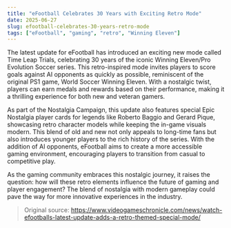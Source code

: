 ```yaml
---
title: "eFootball Celebrates 30 Years with Exciting Retro Mode"
date: 2025-06-27
slug: efootball-celebrates-30-years-retro-mode
tags: ["eFootball", "gaming", "retro", "Winning Eleven"]
---
```


The latest update for eFootball has introduced an exciting new mode called Time Leap Trials, celebrating 30 years of the iconic Winning Eleven/Pro Evolution Soccer series. This retro-inspired mode invites players to score goals against AI opponents as quickly as possible, reminiscent of the original PS1 game, World Soccer Winning Eleven. With a nostalgic twist, players can earn medals and rewards based on their performance, making it a thrilling experience for both new and veteran gamers.

As part of the Nostalgia Campaign, this update also features special Epic Nostalgia player cards for legends like Roberto Baggio and Gerard Pique, showcasing retro character models while keeping the in-game visuals modern. This blend of old and new not only appeals to long-time fans but also introduces younger players to the rich history of the series. With the addition of AI opponents, eFootball aims to create a more accessible gaming environment, encouraging players to transition from casual to competitive play.

As the gaming community embraces this nostalgic journey, it raises the question: how will these retro elements influence the future of gaming and player engagement? The blend of nostalgia with modern gameplay could pave the way for more innovative experiences in the industry.

> Original source: https://www.videogameschronicle.com/news/watch-efootballs-latest-update-adds-a-retro-themed-special-mode/